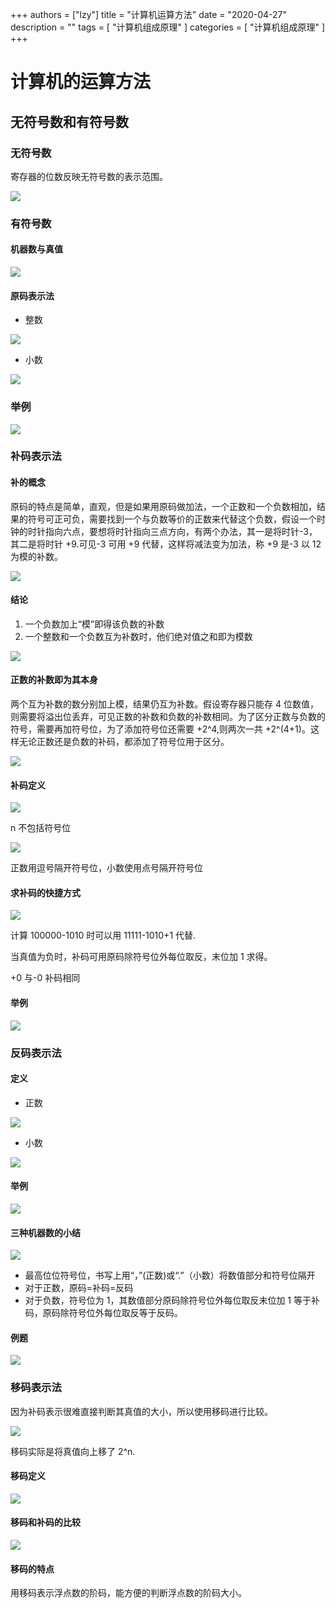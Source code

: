 +++
authors = ["lzy"]
title = "计算机运算方法"
date = "2020-04-27"
description = ""
tags = [
    "计算机组成原理"
]
categories = [
    "计算机组成原理"
]
+++

# 计算机的运算方法

## 无符号数和有符号数

### 无符号数

寄存器的位数反映无符号数的表示范围。

![](../static/F5NabEP2Ao9Nvex2ZN6c2uvnnpf.png)

### 有符号数

#### 机器数与真值

![](../static/MPwsbOOfuo1MjzxHMvwcCVlfnkc.png)

#### 原码表示法

- 整数

![](../static/CiR9b31zUoviAJxCGalcbDOZn9B.png)

- 小数

![](../static/CxnnbZFXCo2TVmxxXFLcoTs1nXg.png)

### 举例

![](../static/Jlubbih8uoUjkhxGnVtcxhqtnjP.png)

### 补码表示法

#### 补的概念

原码的特点是简单，直观，但是如果用原码做加法，一个正数和一个负数相加，结果的符号可正可负，需要找到一个与负数等价的正数来代替这个负数，假设一个时钟的时针指向六点，要想将时针指向三点方向，有两个办法，其一是将时针-3，其二是将时针 +9.可见-3 可用 +9 代替，这样将减法变为加法，称 +9 是-3 以 12 为模的补数。

![](../static/DqDgbCfcMoQeOUxrbcScCsK5nmg.png)

#### 结论

1. 一个负数加上“模”即得该负数的补数
2. 一个整数和一个负数互为补数时，他们绝对值之和即为模数

![](../static/AAf6bOTzvoBYChxWLu8cLkd8nId.png)

#### 正数的补数即为其本身

两个互为补数的数分别加上模，结果仍互为补数。假设寄存器只能存 4 位数值，则需要将溢出位丢弃，可见正数的补数和负数的补数相同。为了区分正数与负数的符号，需要再加符号位，为了添加符号位还需要 +2^4,则两次一共 +2^(4+1)。这样无论正数还是负数的补码，都添加了符号位用于区分。

![](../static/AO9FbYZI8oyYHwxTl2McDudCnth.png)

#### 补码定义

![](../static/ShQKbt5ndoGe3ix2r6Zcng6inFe.png)

n 不包括符号位

![](../static/ETgWb5OFtopSVhxxhGyciLENnGb.png)

正数用逗号隔开符号位，小数使用点号隔开符号位

#### 求补码的快捷方式

![](../static/IGydbeDJZoGZD1x4wpEcm4Vynib.png)

计算 100000-1010 时可以用 11111-1010+1 代替.

当真值为负时，补码可用原码除符号位外每位取反，末位加 1 求得。

+0 与-0 补码相同

#### 举例

![](../static/QUjtbBDvEofG6WxkSBCcmqeRnhb.png)

### 反码表示法

#### 定义

- 正数

![](../static/GDnhbBC7HoZ9trxMIBdcMQzJnJc.png)

- 小数

![](../static/KRnabm5hEof5Y7xxgINcFdPjnU2.png)

#### 举例

![](../static/NrwbbrntWoqTQdx0Bd3c4sDGnvf.png)

#### 三种机器数的小结

![](../static/OUepb0FYLoDK07xHvE9cMkfUnHd.png)

- 最高位位符号位，书写上用“，”(正数)或“.”（小数）将数值部分和符号位隔开
- 对于正数，原码=补码=反码
- 对于负数，符号位为 1，其数值部分原码除符号位外每位取反末位加 1 等于补码，原码除符号位外每位取反等于反码。

#### 例题

![](../static/IbjYbxcQHoeC3UxZSukcrL9Rnne.png)

### 移码表示法

因为补码表示很难直接判断其真值的大小，所以使用移码进行比较。

![](../static/E6aVb9QyxoWjFvx02rGcjdyonZP.png)

移码实际是将真值向上移了 2^n.

#### 移码定义

![](../static/Tt6JbBpZEoChaUxGKHiciz0NnHg.png)

#### 移码和补码的比较

![](../static/IwsYbBEK3oZzysxHflJcgGARnuh.png)

#### 移码的特点

用移码表示浮点数的阶码，能方便的判断浮点数的阶码大小。
